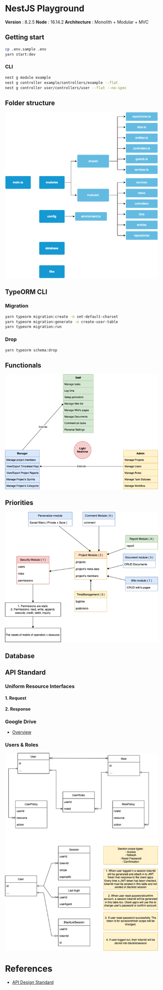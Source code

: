 # NestJS Playground

**Version** : 8.2.5
**Node** : 16.14.2
**Architecture** : Monolith + Modular + MVC

## Getting start

```bash
cp .env.sample .env
yarn start:dev
```

### CLI

```bash
nest g module example
nest g controller example/controllers/example --flat
nest g controller user/controllers/user --flat --no-spec
```

## Folder structure

![Folder structure](./documents/nestjs.png)

## TypeORM CLI

### Migration

```bash
yarn typeorm migration:create -n set-default-charset
yarn typeorm migration:generate -n create-user-table
yarn typeorm migration:run
```

### Drop

```bash
yarn typeorm schema:drop
```

## Functionals

![Functional](./documents/NestJS-High-Level.png)

## Priorities

![Priorities](./documents/NestJS-Analyze.png)

## Database

## API Standard

### Uniform Resource Interfaces

#### 1. Request

#### 2. Response

### Google Drive

- [Overview](https://docs.google.com/spreadsheets/d/1inTe8JJ_bGepaQv0LEQGYrGNf5FD7igSljqXEdHprO4/edit?usp=sharing)

### Users & Roles

![Users and Roles](./documents/NestJS-User-Role.png)

# References

- [API Design Standard](https://docs.microsoft.com/en-us/azure/architecture/best-practices/api-design#:~:text=REST%20APIs%20use%20a%20uniform,PUT%2C%20PATCH%2C%20and%20DELETE.)
